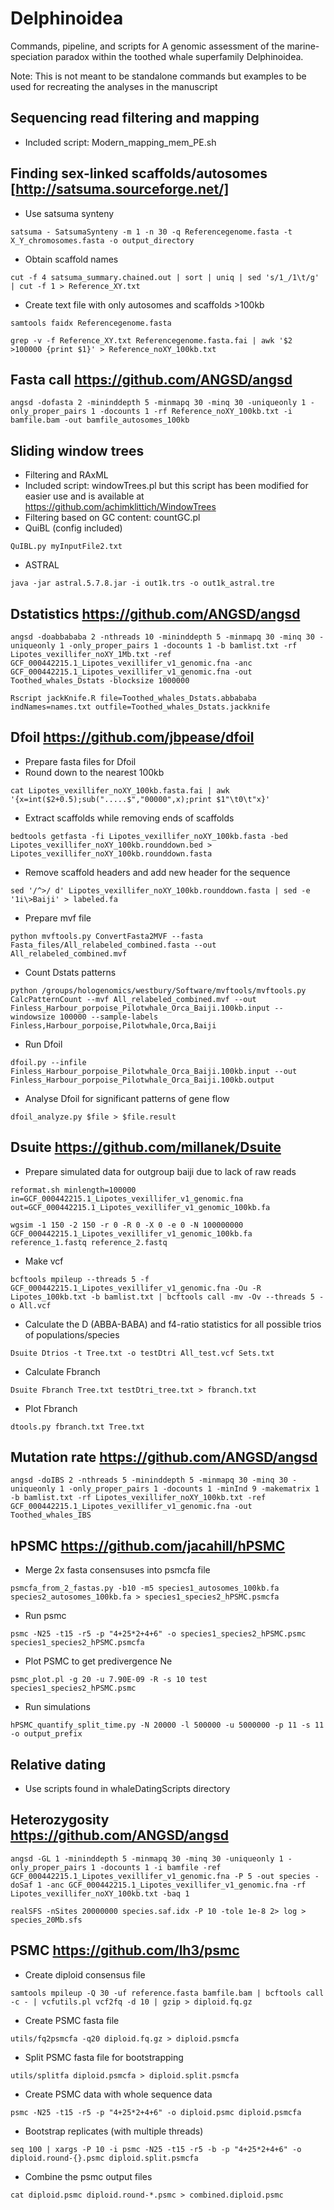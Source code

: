 # Delphinoidea
Commands, pipeline, and scripts for A genomic assessment of the marine-speciation paradox within the toothed whale superfamily Delphinoidea.

Note: This is not meant to be standalone commands but examples to be used for recreating the analyses in the manuscript

## Sequencing read filtering and mapping
- Included script: Modern_mapping_mem_PE.sh

## Finding sex-linked scaffolds/autosomes [http://satsuma.sourceforge.net/]
- Use satsuma synteny

`satsuma - SatsumaSynteny -m 1 -n 30 -q Referencegenome.fasta -t X_Y_chromosomes.fasta -o output_directory`
- Obtain scaffold names

`cut -f 4 satsuma_summary.chained.out | sort | uniq | sed 's/1_/1\t/g' | cut -f 1 > Reference_XY.txt`
- Create text file with only autosomes and scaffolds >100kb

`samtools faidx Referencegenome.fasta`

`grep -v -f Reference_XY.txt Referencegenome.fasta.fai | awk '$2 >100000 {print $1}' > Reference_noXY_100kb.txt`

## Fasta call https://github.com/ANGSD/angsd

`angsd -dofasta 2 -mininddepth 5 -minmapq 30 -minq 30 -uniqueonly 1 -only_proper_pairs 1 -docounts 1 -rf Reference_noXY_100kb.txt -i bamfile.bam -out bamfile_autosomes_100kb`

## Sliding window trees
- Filtering and RAxML
- Included script: windowTrees.pl but this script has been modified for easier use and is available at https://github.com/achimklittich/WindowTrees
- Filtering based on GC content: countGC.pl
- QuiBL (config included)

`QuIBL.py myInputFile2.txt`
- ASTRAL

`java -jar astral.5.7.8.jar -i out1k.trs -o out1k_astral.tre`

## Dstatistics https://github.com/ANGSD/angsd

`angsd -doabbababa 2 -nthreads 10 -mininddepth 5 -minmapq 30 -minq 30 -uniqueonly 1 -only_proper_pairs 1 -docounts 1 -b bamlist.txt -rf Lipotes_vexillifer_noXY_1Mb.txt -ref GCF_000442215.1_Lipotes_vexillifer_v1_genomic.fna -anc GCF_000442215.1_Lipotes_vexillifer_v1_genomic.fna -out Toothed_whales_Dstats -blocksize 1000000`

`Rscript jackKnife.R file=Toothed_whales_Dstats.abbababa indNames=names.txt outfile=Toothed_whales_Dstats.jackknife`

## Dfoil https://github.com/jbpease/dfoil 
- Prepare fasta files for Dfoil
- Round down to the nearest 100kb

`cat Lipotes_vexillifer_noXY_100kb.fasta.fai | awk '{x=int($2+0.5);sub(".....$","00000",x);print $1"\t0\t"x}'`
- Extract scaffolds while removing ends of scaffolds

`bedtools getfasta -fi Lipotes_vexillifer_noXY_100kb.fasta -bed Lipotes_vexillifer_noXY_100kb.rounddown.bed > Lipotes_vexillifer_noXY_100kb.rounddown.fasta`
- Remove scaffold headers and add new header for the sequence

`sed '/^>/ d' Lipotes_vexillifer_noXY_100kb.rounddown.fasta | sed -e '1i\>Baiji' > labeled.fa`
- Prepare mvf file

`python mvftools.py ConvertFasta2MVF --fasta Fasta_files/All_relabeled_combined.fasta --out All_relabeled_combined.mvf`
- Count Dstats patterns

`python /groups/hologenomics/westbury/Software/mvftools/mvftools.py CalcPatternCount --mvf All_relabeled_combined.mvf --out Finless_Harbour_porpoise_Pilotwhale_Orca_Baiji.100kb.input --windowsize 100000 --sample-labels Finless,Harbour_porpoise,Pilotwhale,Orca,Baiji`
- Run Dfoil

`dfoil.py --infile Finless_Harbour_porpoise_Pilotwhale_Orca_Baiji.100kb.input --out Finless_Harbour_porpoise_Pilotwhale_Orca_Baiji.100kb.output`
- Analyse Dfoil for significant patterns of gene flow

`dfoil_analyze.py $file > $file.result`

## Dsuite https://github.com/millanek/Dsuite
- Prepare simulated data for outgroup baiji due to lack of raw reads

`reformat.sh minlength=100000 in=GCF_000442215.1_Lipotes_vexillifer_v1_genomic.fna out=GCF_000442215.1_Lipotes_vexillifer_v1_genomic_100kb.fa`

`wgsim -1 150 -2 150 -r 0 -R 0 -X 0 -e 0 -N 100000000 GCF_000442215.1_Lipotes_vexillifer_v1_genomic_100kb.fa reference_1.fastq reference_2.fastq`
- Make vcf

`bcftools mpileup --threads 5 -f GCF_000442215.1_Lipotes_vexillifer_v1_genomic.fna -Ou -R Lipotes_100kb.txt -b bamlist.txt | bcftools call -mv -Ov --threads 5 -o All.vcf`
- Calculate the D (ABBA-BABA) and f4-ratio statistics for all possible trios of populations/species

`Dsuite Dtrios -t Tree.txt -o testDtri All_test.vcf Sets.txt`
- Calculate Fbranch

`Dsuite Fbranch Tree.txt testDtri_tree.txt > fbranch.txt`
- Plot Fbranch

`dtools.py fbranch.txt Tree.txt`

## Mutation rate https://github.com/ANGSD/angsd

`angsd -doIBS 2 -nthreads 5 -mininddepth 5 -minmapq 30 -minq 30 -uniqueonly 1 -only_proper_pairs 1 -docounts 1 -minInd 9 -makematrix 1 -b bamlist.txt -rf Lipotes_vexillifer_noXY_100kb.txt -ref GCF_000442215.1_Lipotes_vexillifer_v1_genomic.fna -out Toothed_whales_IBS` 

## hPSMC https://github.com/jacahill/hPSMC
- Merge 2x fasta consensuses into psmcfa file

`psmcfa_from_2_fastas.py -b10 -m5 species1_autosomes_100kb.fa species2_autosomes_100kb.fa > species1_species2_hPSMC.psmcfa`
- Run psmc

`psmc -N25 -t15 -r5 -p "4+25*2+4+6" -o species1_species2_hPSMC.psmc species1_species2_hPSMC.psmcfa`
- Plot PSMC to get predivergence Ne

`psmc_plot.pl -g 20 -u 7.90E-09 -R -s 10 test species1_species2_hPSMC.psmc`
- Run simulations

`hPSMC_quantify_split_time.py -N 20000 -l 500000 -u 5000000 -p 11 -s 11 -o output_prefix`

## Relative dating
- Use scripts found in whaleDatingScripts directory

## Heterozygosity https://github.com/ANGSD/angsd

`angsd -GL 1 -mininddepth 5 -minmapq 30 -minq 30 -uniqueonly 1 -only_proper_pairs 1 -docounts 1 -i bamfile -ref GCF_000442215.1_Lipotes_vexillifer_v1_genomic.fna -P 5 -out species -doSaf 1 -anc GCF_000442215.1_Lipotes_vexillifer_v1_genomic.fna -rf Lipotes_vexillifer_noXY_100kb.txt -baq 1`

`realSFS -nSites 20000000 species.saf.idx -P 10 -tole 1e-8 2> log > species_20Mb.sfs`

## PSMC https://github.com/lh3/psmc
- Create diploid consensus file

`samtools mpileup -Q 30 -uf reference.fasta bamfile.bam | bcftools call -c - | vcfutils.pl vcf2fq -d 10 | gzip > diploid.fq.gz`
- Create PSMC fasta file

`utils/fq2psmcfa -q20 diploid.fq.gz > diploid.psmcfa`
- Split PSMC fasta file for bootstrapping

`utils/splitfa diploid.psmcfa > diploid.split.psmcfa`
- Create PSMC data with whole sequence data

`psmc -N25 -t15 -r5 -p "4+25*2+4+6" -o diploid.psmc diploid.psmcfa`
- Bootstrap replicates (with multiple threads)

`seq 100 | xargs -P 10 -i psmc -N25 -t15 -r5 -b -p "4+25*2+4+6" -o diploid.round-{}.psmc diploid.split.psmcfa`
- Combine the psmc output files

`cat diploid.psmc diploid.round-*.psmc > combined.diploid.psmc`




